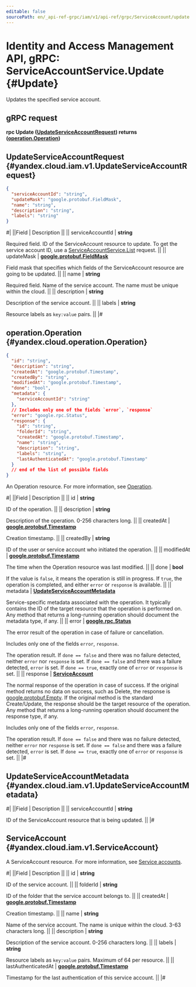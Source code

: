 ```yaml
---
editable: false
sourcePath: en/_api-ref-grpc/iam/v1/api-ref/grpc/ServiceAccount/update.md
---
```


# Identity and Access Management API, gRPC: ServiceAccountService.Update {#Update}

Updates the specified service account.

## gRPC request

**rpc Update ([UpdateServiceAccountRequest](#yandex.cloud.iam.v1.UpdateServiceAccountRequest)) returns ([operation.Operation](#yandex.cloud.operation.Operation))**

## UpdateServiceAccountRequest {#yandex.cloud.iam.v1.UpdateServiceAccountRequest}

```json
{
  "serviceAccountId": "string",
  "updateMask": "google.protobuf.FieldMask",
  "name": "string",
  "description": "string",
  "labels": "string"
}
```

#|
||Field | Description ||
|| serviceAccountId | **string**

Required field. ID of the ServiceAccount resource to update.
To get the service account ID, use a [ServiceAccountService.List](/docs/iam/api-ref/grpc/ServiceAccount/list#List) request. ||
|| updateMask | **[google.protobuf.FieldMask](https://developers.google.com/protocol-buffers/docs/reference/csharp/class/google/protobuf/well-known-types/field-mask)**

Field mask that specifies which fields of the ServiceAccount resource are going to be updated. ||
|| name | **string**

Required field. Name of the service account.
The name must be unique within the cloud. ||
|| description | **string**

Description of the service account. ||
|| labels | **string**

Resource labels as `` key:value `` pairs. ||
|#

## operation.Operation {#yandex.cloud.operation.Operation}

```json
{
  "id": "string",
  "description": "string",
  "createdAt": "google.protobuf.Timestamp",
  "createdBy": "string",
  "modifiedAt": "google.protobuf.Timestamp",
  "done": "bool",
  "metadata": {
    "serviceAccountId": "string"
  },
  // Includes only one of the fields `error`, `response`
  "error": "google.rpc.Status",
  "response": {
    "id": "string",
    "folderId": "string",
    "createdAt": "google.protobuf.Timestamp",
    "name": "string",
    "description": "string",
    "labels": "string",
    "lastAuthenticatedAt": "google.protobuf.Timestamp"
  }
  // end of the list of possible fields
}
```

An Operation resource. For more information, see [Operation](/docs/api-design-guide/concepts/operation).

#|
||Field | Description ||
|| id | **string**

ID of the operation. ||
|| description | **string**

Description of the operation. 0-256 characters long. ||
|| createdAt | **[google.protobuf.Timestamp](https://developers.google.com/protocol-buffers/docs/reference/google.protobuf#timestamp)**

Creation timestamp. ||
|| createdBy | **string**

ID of the user or service account who initiated the operation. ||
|| modifiedAt | **[google.protobuf.Timestamp](https://developers.google.com/protocol-buffers/docs/reference/google.protobuf#timestamp)**

The time when the Operation resource was last modified. ||
|| done | **bool**

If the value is `false`, it means the operation is still in progress.
If `true`, the operation is completed, and either `error` or `response` is available. ||
|| metadata | **[UpdateServiceAccountMetadata](#yandex.cloud.iam.v1.UpdateServiceAccountMetadata)**

Service-specific metadata associated with the operation.
It typically contains the ID of the target resource that the operation is performed on.
Any method that returns a long-running operation should document the metadata type, if any. ||
|| error | **[google.rpc.Status](https://cloud.google.com/tasks/docs/reference/rpc/google.rpc#status)**

The error result of the operation in case of failure or cancellation.

Includes only one of the fields `error`, `response`.

The operation result.
If `done == false` and there was no failure detected, neither `error` nor `response` is set.
If `done == false` and there was a failure detected, `error` is set.
If `done == true`, exactly one of `error` or `response` is set. ||
|| response | **[ServiceAccount](#yandex.cloud.iam.v1.ServiceAccount)**

The normal response of the operation in case of success.
If the original method returns no data on success, such as Delete,
the response is [google.protobuf.Empty](https://developers.google.com/protocol-buffers/docs/reference/google.protobuf#google.protobuf.Empty).
If the original method is the standard Create/Update,
the response should be the target resource of the operation.
Any method that returns a long-running operation should document the response type, if any.

Includes only one of the fields `error`, `response`.

The operation result.
If `done == false` and there was no failure detected, neither `error` nor `response` is set.
If `done == false` and there was a failure detected, `error` is set.
If `done == true`, exactly one of `error` or `response` is set. ||
|#

## UpdateServiceAccountMetadata {#yandex.cloud.iam.v1.UpdateServiceAccountMetadata}

#|
||Field | Description ||
|| serviceAccountId | **string**

ID of the ServiceAccount resource that is being updated. ||
|#

## ServiceAccount {#yandex.cloud.iam.v1.ServiceAccount}

A ServiceAccount resource. For more information, see [Service accounts](/docs/iam/concepts/users/service-accounts).

#|
||Field | Description ||
|| id | **string**

ID of the service account. ||
|| folderId | **string**

ID of the folder that the service account belongs to. ||
|| createdAt | **[google.protobuf.Timestamp](https://developers.google.com/protocol-buffers/docs/reference/google.protobuf#timestamp)**

Creation timestamp. ||
|| name | **string**

Name of the service account.
The name is unique within the cloud. 3-63 characters long. ||
|| description | **string**

Description of the service account. 0-256 characters long. ||
|| labels | **string**

Resource labels as `` key:value `` pairs. Maximum of 64 per resource. ||
|| lastAuthenticatedAt | **[google.protobuf.Timestamp](https://developers.google.com/protocol-buffers/docs/reference/google.protobuf#timestamp)**

Timestamp for the last authentication of this service account. ||
|#